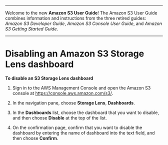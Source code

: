--------

Welcome to the new **Amazon S3 User Guide**\! The Amazon S3 User Guide combines information and instructions from the three retired guides: *Amazon S3 Developer Guide*, *Amazon S3 Console User Guide*, and *Amazon S3 Getting Started Guide*\.

--------

# Disabling an Amazon S3 Storage Lens dashboard<a name="storage_lens_console_disabling"></a>

**To disable an S3 Storage Lens dashboard**

1. Sign in to the AWS Management Console and open the Amazon S3 console at [https://console\.aws\.amazon\.com/s3/](https://console.aws.amazon.com/s3/)\.

1. In the navigation pane, choose **Storage Lens**, **Dashboards**\.

1. In the **Dashboards** list, choose the dashboard that you want to disable, and then choose **Disable** at the top of the list\.

1. On the confirmation page, confirm that you want to disable the dashboard by entering the name of dashboard into the text field, and then choose **Confirm**\.